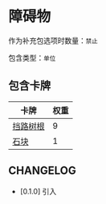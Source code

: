 # 障碍物

作为补充包选项时数量：`禁止`

包含类型：`单位`

## 包含卡牌

卡牌 | 权重
--- | ---
[挡路树根](../卡牌/挡路树根.md) | 9
[石块](../卡牌/石块.md) | 1

## CHANGELOG

- [0.1.0] 引入
